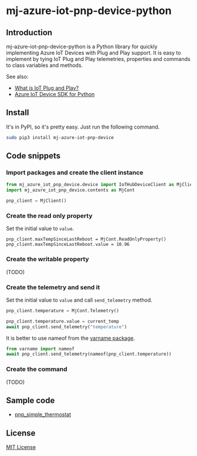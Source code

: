# mj-azure-iot-pnp-device-python

## Introduction

mj-azure-iot-pnp-device-python is a Python library for quickly implementing Azure IoT Devices with Plug and Play support.
It is easy to implement by tying IoT Plug and Play telemetries, properties and commands to class variables and methods.

See also:
* [What is IoT Plug and Play?](https://docs.microsoft.com/en-us/azure/iot-pnp/overview-iot-plug-and-play?WT.mc_id=IoT-MVP-5002686)
* [Azure IoT Device SDK for Python](https://github.com/Azure/azure-iot-sdk-python/blob/master/azure-iot-device/README.md)

## Install

It's in PyPI, so it's pretty easy.
Just run the following command.

```sh
sudo pip3 install mj-azure-iot-pnp-device
```

## Code snippets

### Import packages and create the client instance

```python
from mj_azure_iot_pnp_device.device import IoTHubDeviceClient as MjClient
import mj_azure_iot_pnp_device.contents as MjCont

pnp_client = MjClient()
```

### Create the read only property

Set the initial value to `value`.

```
pnp_client.maxTempSinceLastReboot = MjCont.ReadOnlyProperty()
pnp_client.maxTempSinceLastReboot.value = 10.96
```

### Create the writable property

(TODO)

### Create the telemetry and send it

Set the initial value to `value` and call `send_telemetry` method.

```python
pnp_client.temperature = MjCont.Telemetry()

pnp_client.temperature.value = current_temp
await pnp_client.send_telemetry("temperature")
```

It is better to use nameof from the [varname package](https://pypi.org/project/varname/).

```python
from varname import nameof
await pnp_client.send_telemetry(nameof(pnp_client.temperature))
```

### Create the command

(TODO)

## Sample code

* [pnp_simple_thermostat](samples/pnp_simple_thermostat)

## License

[MIT License](LICENSE.txt)
